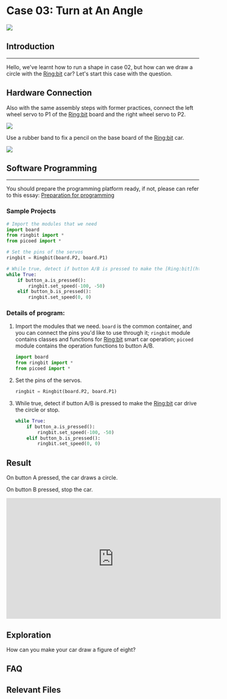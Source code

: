 # Case 03: Turn at An Angle

![](https://wiki-media-ef.oss-cn-hongkong.aliyuncs.com//images/case03.png)

## Introduction
---

Hello, we've learnt how to run a shape in case 02, but how can we draw a circle with the [Ring:bit](https://shop.elecfreaks.com/products/elecfreaks-pico-ed-ring-bit-v2-car-kit-with-pico-ed-board?_pos=2&_sid=18032a345&_ss=r) car? Let's start this case with the question. 

## Hardware Connection

Also with the same assembly steps with former practices, connect the left wheel servo to P1 of the [Ring:bit](https://shop.elecfreaks.com/products/elecfreaks-pico-ed-ring-bit-v2-car-kit-with-pico-ed-board?_pos=2&_sid=18032a345&_ss=r) board and the right wheel servo to P2.

![](https://wiki-media-ef.oss-cn-hongkong.aliyuncs.com//images/case.png)

Use a rubber band to fix a pencil on the base board of the [Ring:bit](https://shop.elecfreaks.com/products/elecfreaks-pico-ed-ring-bit-v2-car-kit-with-pico-ed-board?_pos=2&_sid=18032a345&_ss=r) car.

![](https://wiki-media-ef.oss-cn-hongkong.aliyuncs.com//images/case0301.png)

## Software Programming

---

You should prepare the programming platform ready, if not, please can refer to this essay: [Preparation for programming](https://www.elecfreaks.com/learn-en/pico-ed/index.html)

### Sample Projects

```python
# Import the modules that we need
import board
from ringbit import *
from picoed import *

# Set the pins of the servos
ringbit = Ringbit(board.P2, board.P1)

# While true, detect if button A/B is pressed to make the [Ring:bit](https://shop.elecfreaks.com/products/elecfreaks-pico-ed-ring-bit-v2-car-kit-with-pico-ed-board?_pos=2&_sid=18032a345&_ss=r) car drive the circle or stop. 
while True:
    if button_a.is_pressed():
        ringbit.set_speed(-100, -50)
    elif button_b.is_pressed():
        ringbit.set_speed(0, 0)

```

### Details of program:

1. Import the modules that we need. `board` is the common container, and you can connect the pins you'd like to use through it; `ringbit` module contains classes and functions for [Ring:bit](https://shop.elecfreaks.com/products/elecfreaks-pico-ed-ring-bit-v2-car-kit-with-pico-ed-board?_pos=2&_sid=18032a345&_ss=r) smart car operation;  `picoed` module contains the operation functions to button A/B. 

   ```python
   import board
   from ringbit import *
   from picoed import *
   ```

2. Set the pins of the servos.

   ```python
   ringbit = Ringbit(board.P2, board.P1)
   ```

3. While true, detect if button A/B is pressed to make the [Ring:bit](https://shop.elecfreaks.com/products/elecfreaks-pico-ed-ring-bit-v2-car-kit-with-pico-ed-board?_pos=2&_sid=18032a345&_ss=r) car drive the circle or stop. 

   ```python
   while True:
       if button_a.is_pressed():
           ringbit.set_speed(-100, -50)
       elif button_b.is_pressed():
           ringbit.set_speed(0, 0)
   ```

   

## Result

On button A pressed, the car draws a circle.

On button B pressed, stop the car.

<iframe width="560" height="315" src="https://www.youtube.com/embed/fEO9EPXERHM" title="YouTube video player" frameborder="0" allow="accelerometer; autoplay; clipboard-write; encrypted-media; gyroscope; picture-in-picture" allowfullscreen></iframe>

## Exploration

How can you make your car draw a figure of eight?

## FAQ

## Relevant Files
